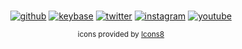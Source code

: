 <br>
<div align="center">
  
[![github](https://img.icons8.com/ios/50/000000/github.png)](https://github.com/vladdeSV)
[![keybase](https://img.icons8.com/ios/50/000000/keybase2.png)](https://keybase.io/vladdeSV)
[![twitter](https://img.icons8.com/ios/50/000000/twitter--v1.png)](https://twitter.com/vladdeSV)
[![instagram](https://img.icons8.com/ios/50/000000/instagram.png)](https://www.instagram.com/vladdesv/)
[![youtube](https://img.icons8.com/ios/50/000000/youtube-play--v1.png)](https://www.youtube.com/channel/UC2rTBbXG_NwMVgtnSM0ErgQ)

<sub>icons provided by [Icons8](https://icons8.com/)</sub>

</div>
